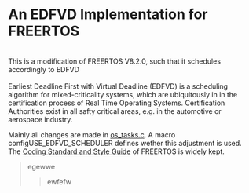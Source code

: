 # An EDFVD Implementation for FREERTOS

<br>This is a modification of FREERTOS V8.2.0, such that it schedules accordingly to EDFVD</br>
<br>Earliest Deadline First with Virtual Deadline (EDFVD) is a scheduling algorithm for mixed-criticality systems, which are ubiquitously in in the certification process of Real Time Operating Systems. Certification Authorities exist in all safty critical areas, e.g. in the automotive or aerospace industry. </br>


Mainly all changes are made in [os_tasks.c](free_rtos_matlab/source/os_tasks.c).
A macro configUSE_EDFVD_SCHEDULER defines wether this adjustment is used.
The [Coding Standard and Style Guide](http://www.freertos.org/FreeRTOS-Coding-Standard-and-Style-Guide.html) of FREERTOS is widely kept.

>egewwe
>>ewfefw
